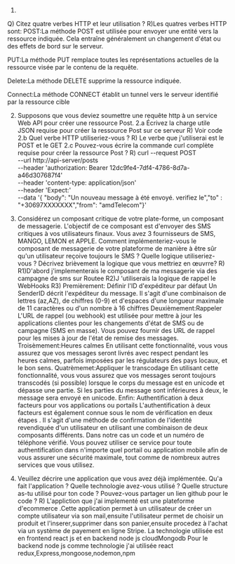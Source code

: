 1)
Q) Citez quatre verbes HTTP et leur utilisation ?
R)Les quatres verbes HTTP sont:
POST:La méthode POST est utilisée pour envoyer une entité vers la ressource indiquée. Cela entraîne généralement un changement d'état ou des effets de bord sur le serveur.

PUT:La méthode PUT remplace toutes les représentations actuelles de la ressource visée par le contenu de la requête.

Delete:La méthode DELETE supprime la ressource indiquée.

Connect:La méthode CONNECT établit un tunnel vers le serveur identifié par la ressource cible

2) Supposons que vous deviez soumettre une requête http à un service Web API pour créer une ressource Post.
    2.a Écrivez la charge utile JSON requise pour créer la ressource Post sur ce serveur
    R) Voir code
    2.b Quel verbe HTTP utiliseriez-vous ?
    R) Le verbe que j'utiliserai est le POST et le GET
    2.c Pouvez-vous écrire la commande curl complète requise pour créer la ressource Post ?
    R)
    curl --request POST \
  --url  http://api-server/posts \
  --header 'authorization: Bearer 12dc9fe4-7df4-4786-8d7a-a46d307687f4'\
  --header 'content-type: application/json' \
  --header 'Expect:' \
  --data '{ "body": "Un nouveau message à été envoyé. verifiez le","to" : "+30697ΧΧΧΧΧΧΧ","from": "amdTelecom"}'

3) Considérez un composant critique de votre plate-forme, un composant de messagerie. L'objectif de ce composant est d'envoyer des SMS critiques à vos utilisateurs finaux. Vous avez 3 fournisseurs de SMS, MANGO, LEMON et APPLE. Comment implémenteriez-vous le composant de messagerie de votre plateforme de manière à être sûr qu'un utilisateur reçoive toujours le SMS ? Quelle logique utiliseriez-vous ? Décrivez brièvement la logique que vous mettriez en œuvrre?
R)
R1)D'abord j'implementerais le composant de ma messagerie via des campagne de sms sur Routee
R2)J 'utiliserais la logique de rappel le WebHooks
R3)
Premièrement: Définir l'ID d'expéditeur par défaut
Un SenderID décrit l'expéditeur du message. Il s'agit d'une combinaison de lettres (az,AZ), de chiffres (0-9) et d'espaces d'une longueur maximale de 11 caractères ou d'un nombre à 16 chiffres
Deuxièmement:Rappeler
L'URL de rappel (ou webhook) est utilisée pour mettre à jour les applications clientes pour les changements d'état de SMS ou de campagne (SMS en masse). Vous pouvez fournir des URL de rappel pour les mises à jour de l'état de remise des messages.
Troisèmement:Heures calmes
En utilisant cette fonctionnalité, vous vous assurez que vos messages seront livrés avec respect pendant les heures calmes, parfois imposées par les régulateurs des pays locaux, et le bon sens.
Quatrèmemet:Appliquer le transcodage
En utilisant cette fonctionnalité, vous vous assurez que vos messages seront toujours transcodés (si possible) lorsque le corps du message est en unicode et dépasse une partie. Si les parties du message sont inférieures à deux, le message sera envoyé en unicode. 
Enfin:
Authentification à deux facteurs pour vos applications ou portails
L'authentification à deux facteurs est également connue sous le nom de vérification en deux étapes . Il s'agit d'une méthode de confirmation de l'identité revendiquée d'un utilisateur en utilisant une combinaison de deux composants différents. Dans notre cas un code et un numéro de téléphone vérifié.
Vous pouvez utiliser ce service pour toute authentification dans n'importe quel portail ou application mobile afin de vous assurer une sécurité maximale, tout comme de nombreux autres services que vous utilisez.

4) Veuillez décrire une application que vous avez déjà implémentée. Qu'a fait l'application ? Quelle technologie avez-vous utilisé ? Quelle structure as-tu utilisé pour ton code ? Pouvez-vous partager un lien github pour le code ?
R)
L'appliction que j'ai implementé est une plateforme d'ecommerce .Cette application permet à un utilisateur de créer un compte utilisateur via son mail,ensuite l'utilisateur permet de choisir un produit et l'inserer,supprimer dans son panier,ensuite procedez à l'achat via un système de payement en ligne Stripe.
La technologie utilisée est en frontend react js et en backend node js cloudMongodb
Pour le backend node js comme technologie j'ai utilisée react redux,Express,mongoose,nodemon,npm